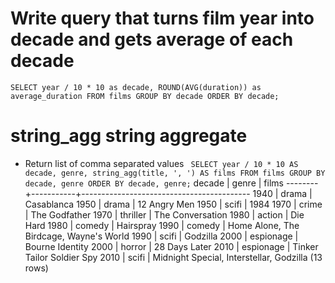 # Write query that turns film year into decade and gets average of each decade
``` SELECT year / 10 * 10 as decade, ROUND(AVG(duration)) as average_duration FROM films GROUP BY decade ORDER BY decade; ```

# string_agg string aggregate
- Return list of comma separated values
``` SELECT year / 10 * 10 AS decade, genre, string_agg(title, ', ') AS films FROM films GROUP BY decade, genre ORDER BY decade, genre;```
 decade |   genre   |                  films
--------+-----------+------------------------------------------
   1940 | drama     | Casablanca
   1950 | drama     | 12 Angry Men
   1950 | scifi     | 1984
   1970 | crime     | The Godfather
   1970 | thriller  | The Conversation
   1980 | action    | Die Hard
   1980 | comedy    | Hairspray
   1990 | comedy    | Home Alone, The Birdcage, Wayne's World
   1990 | scifi     | Godzilla
   2000 | espionage | Bourne Identity
   2000 | horror    | 28 Days Later
   2010 | espionage | Tinker Tailor Soldier Spy
   2010 | scifi     | Midnight Special, Interstellar, Godzilla
(13 rows)

